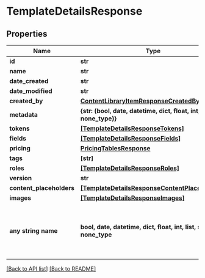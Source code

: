 # TemplateDetailsResponse


## Properties
Name | Type | Description | Notes
------------ | ------------- | ------------- | -------------
**id** | **str** |  | [optional] 
**name** | **str** |  | [optional] 
**date_created** | **str** |  | [optional] 
**date_modified** | **str** |  | [optional] 
**created_by** | [**ContentLibraryItemResponseCreatedBy**](ContentLibraryItemResponseCreatedBy.md) |  | [optional] 
**metadata** | **{str: (bool, date, datetime, dict, float, int, list, str, none_type)}** |  | [optional] 
**tokens** | [**[TemplateDetailsResponseTokens]**](TemplateDetailsResponseTokens.md) |  | [optional] 
**fields** | [**[TemplateDetailsResponseFields]**](TemplateDetailsResponseFields.md) |  | [optional] 
**pricing** | [**PricingTablesResponse**](PricingTablesResponse.md) |  | [optional] 
**tags** | **[str]** |  | [optional] 
**roles** | [**[TemplateDetailsResponseRoles]**](TemplateDetailsResponseRoles.md) |  | [optional] 
**version** | **str** |  | [optional] 
**content_placeholders** | [**[TemplateDetailsResponseContentPlaceholders]**](TemplateDetailsResponseContentPlaceholders.md) |  | [optional] 
**images** | [**[TemplateDetailsResponseImages]**](TemplateDetailsResponseImages.md) |  | [optional] 
**any string name** | **bool, date, datetime, dict, float, int, list, str, none_type** | any string name can be used but the value must be the correct type | [optional]

[[Back to API list]](../README.md#documentation-for-api-endpoints) [[Back to README]](../README.md)


